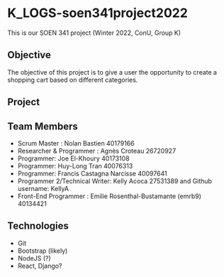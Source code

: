 # K_LOGS-soen341project2022

This is our SOEN 341 project (Winter 2022, ConU, Group K)

## Objective

The objective of this project is to give a user the opportunity to create a shopping cart based on different categories. 

## Project

## Team Members

* Scrum Master : Nolan Bastien 40179166  
* Researcher & Programmer : Agnès Croteau 26720927  
* Programmer: Joe El-Khoury 40173108
* Programmer: Huy-Long Tran 40076313
* Programmer: Francis Castagna Narcisse 40097641
* Programmer 2/Technical Writer: Kelly Acoca 27531389 and Github username: KellyA
* Front-End Programmer : Emilie Rosenthal-Bustamante (emrb9) 40134421

## Technologies

* Git
* Bootstrap (likely)
* NodeJS (?)
* React, Django?

